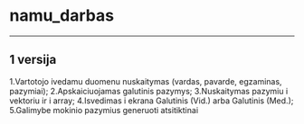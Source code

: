 # namu_darbas
---

## 1 versija

1.Vartotojo ivedamu duomenu nuskaitymas (vardas, pavarde, egzaminas, pazymiai); 
2.Apskaiciuojamas galutinis pazymys; 
3.Nuskaitymas pazymiu i vektoriu ir i array; 
4.Isvedimas i ekrana Galutinis (Vid.) arba Galutinis (Med.); 
5.Galimybe mokinio pazymius generuoti atsitiktinai 

